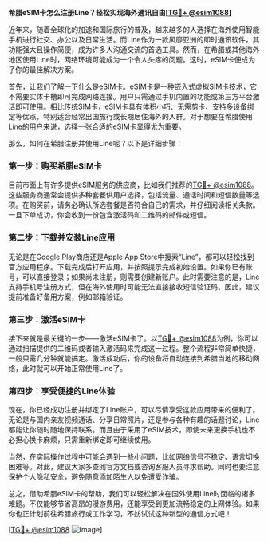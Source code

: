 **希腊eSIM卡怎么注册Line？轻松实现海外通讯自由[[TG💪+ @esim1088](https://t.me/s/esim1088)]**

近年来，随着全球化的加速和国际旅行的普及，越来越多的人选择在海外使用智能手机进行社交、办公以及日常生活。而Line作为一款风靡亚洲的即时通讯软件，其功能强大且操作简便，成为许多人沟通交流的首选工具。然而，在希腊或其他海外地区使用Line时，网络环境可能成为一个令人头疼的问题。这时，eSIM卡便成为了你的最佳解决方案。

首先，让我们了解一下什么是eSIM卡。eSIM卡是一种嵌入式虚拟SIM卡技术，它不需要实体卡槽即可完成网络连接。用户只需通过手机内置的功能或第三方平台激活即可使用。相比传统SIM卡，eSIM卡具有体积小巧、无需剪卡、支持多设备绑定等优点，特别适合经常出国旅行或长期居住海外的人群。对于想要在希腊使用Line的用户来说，选择一张合适的eSIM卡显得尤为重要。

那么，如何在希腊注册并使用Line呢？以下是详细步骤：

### 第一步：购买希腊eSIM卡

目前市面上有许多提供eSIM服务的供应商，比如我们推荐的[TG💪+ @esim1088](https://t.me/s/esim1088)。这些服务商通常会提供多种套餐供用户选择，包括流量、通话时间和短信数量等选项。在购买前，请务必确认所选套餐是否符合自己的需求，并仔细阅读相关条款。一旦下单成功，你会收到一份包含激活码和二维码的邮件或短信。

### 第二步：下载并安装Line应用

无论是在Google Play商店还是Apple App Store中搜索“Line”，都可以轻松找到官方应用程序。下载完成后打开应用，并按照提示完成初始设置。如果你已有账号，可以直接登录；如果尚未注册，则需要创建新账户。此时需要注意的是，Line支持手机号注册方式，但在海外使用时可能无法直接接收短信验证码。因此，建议提前准备好备用方案，例如邮箱验证。

### 第三步：激活eSIM卡

接下来就是最关键的一步——激活eSIM卡了。以[TG💪+ @esim1088](https://t.me/s/esim1088)为例，你可以通过扫描提供的二维码或者输入激活码来完成这一过程。整个流程非常简单快捷，一般只需几分钟就能搞定。激活成功后，你的设备将自动连接到希腊当地的移动网络，此时就可以开始正常使用Line了。

### 第四步：享受便捷的Line体验

现在，你已经成功注册并绑定了Line账户，可以尽情享受这款应用带来的便利了。无论是与国内亲友视频通话、分享日常照片，还是参与各种有趣的话题讨论，Line都能让你随时随地保持联系。而且由于采用了eSIM技术，即使未来更换手机也不必担心换卡麻烦，只需重新绑定即可继续使用。

当然，在实际操作过程中可能会遇到一些小问题，比如网络信号不稳定、语言切换困难等。对此，建议大家多查阅官方文档或咨询客服人员寻求帮助。同时也要注意保护个人隐私安全，避免随意添加陌生人以免遭受诈骗。

总之，借助希腊eSIM卡的帮助，我们可以轻松解决在国外使用Line时面临的诸多难题。不仅能够节省高昂的漫游费用，还能享受到更加流畅稳定的上网体验。如果你也正计划前往希腊旅行或工作学习，不妨试试这种新型的通信方式吧！

[[TG💪+ @esim1088](https://t.me/s/esim1088) ![Image](https://i.postimg.cc/4NQfJmqS/Snipaste-2025-05-13-00-14-12.png)]